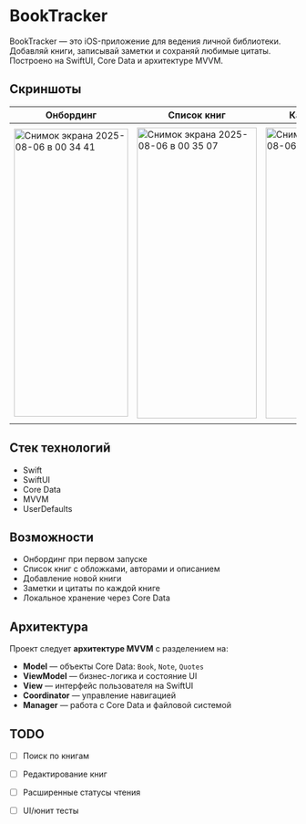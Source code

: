 # BookTracker

BookTracker — это iOS-приложение для ведения личной библиотеки. Добавляй книги, записывай заметки и сохраняй любимые цитаты. Построено на SwiftUI, Core Data и архитектуре MVVM.


## Скриншоты

| Онбординг | Список книг | Карточка книги | Добавление книги |
|-----------|-------------|----------------|------------------|
| <img width="200" height="505" alt="Снимок экрана 2025-08-06 в 00 34 41" src="https://github.com/user-attachments/assets/6bd8ab71-affa-4ceb-9725-39cdb4ce7a84" /> | <img width="210" height="510" alt="Снимок экрана 2025-08-06 в 00 35 07" src="https://github.com/user-attachments/assets/b83b3721-3095-4059-b6b1-e1334dd236b6" /> | <img width="210" height="510" alt="Снимок экрана 2025-08-06 в 00 35 18" src="https://github.com/user-attachments/assets/a0f8de32-088e-46ca-aed3-7a56e10a08d5" /> | <img width="220" height="520" alt="Снимок экрана 2025-08-06 в 00 37 54" src="https://github.com/user-attachments/assets/6c5a855d-7a45-475b-9113-63119f2c6a4f" /> |

## Стек технологий

- Swift
- SwiftUI
- Core Data
- MVVM
- UserDefaults

## Возможности

- Онбординг при первом запуске
- Список книг с обложками, авторами и описанием
- Добавление новой книги
- Заметки и цитаты по каждой книге
- Локальное хранение через Core Data


## Архитектура

Проект следует **архитектуре MVVM** с разделением на:

- **Model** — объекты Core Data: `Book`, `Note`, `Quotes`
- **ViewModel** — бизнес-логика и состояние UI
- **View** — интерфейс пользователя на SwiftUI
- **Coordinator** — управление навигацией
- **Manager** — работа с Core Data и файловой системой


## TODO

- [ ] Поиск по книгам
- [ ] Редактирование книг
- [ ] Расширенные статусы чтения
- [ ] UI/юнит тесты

